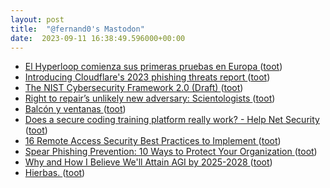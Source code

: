 ```yaml
---
layout: post
title:  "@fernand0's Mastodon"
date:  2023-09-11 16:38:49.596000+00:00
---
```

*  [El Hyperloop comienza sus primeras pruebas en Europa ](https://www.autobild.es/noticias/hyperloop-comienza-primeras-pruebas-europa-128771) ([toot](https://mastodon.social/@fernand0/111047496800336149))
*  [Introducing Cloudflare's 2023 phishing threats report ](https://blog.cloudflare.com/2023-phishing-report) ([toot](https://mastodon.social/@fernand0/111047234365838892))
*  [The NIST Cybersecurity Framework 2.0 (Draft) ](https://csrc.nist.gov/pubs/cswp/29/the-nist-cybersecurity-framework-20/ip) ([toot](https://mastodon.social/@fernand0/111046998450576498))
*  [Right to repair’s unlikely new adversary: Scientologists ](https://arstechnica.com/gadgets/2023/08/right-to-repairs-new-unlikely-adversary-scientologists) ([toot](https://mastodon.social/@fernand0/111046174632794213))
*  [Balcón y ventanas ](https://www.flickr.com/photos/fernand0/53158543496) ([toot](https://mastodon.social/@fernand0/111046016617276046))
*  [Does a secure coding training platform really work? - Help Net Security ](https://www.helpnetsecurity.com/2023/08/24/secure-coding-developers-training-platforms) ([toot](https://mastodon.social/@fernand0/111045952685010794))
*  [16 Remote Access Security Best Practices to Implement ](https://www.esecurityplanet.com/products/best-practices-for-securing-remote-access) ([toot](https://mastodon.social/@fernand0/111045767817847180))
*  [Spear Phishing Prevention: 10 Ways to Protect Your Organization ](https://www.esecurityplanet.com/networks/how-to-prevent-spear-phishing-attacks) ([toot](https://mastodon.social/@fernand0/111045553387495810))
*  [Why and How I Believe We'll Attain AGI by 2025-2028 ](https://danielmiessler.com/p/believe-well-attain-agi-2025202) ([toot](https://mastodon.social/@fernand0/111045230728985472))
*  [Hierbas. ](https://avecesunafoto.wordpress.com/2023/09/10/hierbas) ([toot](https://mastodon.social/@fernand0/111042035677634245))
